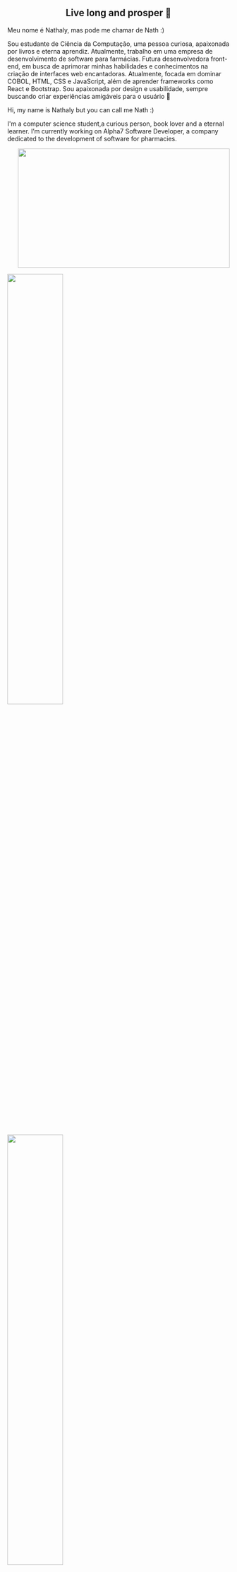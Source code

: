 <p align="center">
<h2 align="center">Live long and prosper 🖖</h2>
 
 <p>
   Meu nome é Nathaly, mas pode me chamar de Nath :)
 
 Sou estudante de Ciência da Computação, uma pessoa curiosa, apaixonada por livros e eterna aprendiz. Atualmente, trabalho em uma empresa de desenvolvimento de software para farmácias.
Futura desenvolvedora front-end, em busca de aprimorar minhas habilidades e conhecimentos na criação de interfaces web encantadoras. Atualmente, focada em dominar COBOL, HTML, CSS e JavaScript, além de aprender frameworks como React e Bootstrap. Sou apaixonada por design e usabilidade, sempre buscando criar experiências amigáveis para o usuário 🥰
 
 Hi, my name is Nathaly but you can call me Nath :)
 
 I'm a computer science student,a curious person, book lover and a eternal learner. I’m currently working on Alpha7 Software Developer, a company dedicated to the development of software for pharmacies.
 </p> 
 
<p align="right">

<img src="https://i.imgur.com/VUBtXys.gif" width="480" height="270" frameBorder="0" class="giphy-embed" allowFullScreen/>



<div>
<a href="https://github.com/NathalyCristinaS">
<img width="50%" src="https://github-readme-stats.vercel.app/api/top-langs/?username=NathalyCristinaS&layout=compact&langs_count=7&theme=tokyonight"/>
<img width="50%" src="https://github-readme-stats.vercel.app/api?username=NathalyCristinaS&show_icons=true&theme=tokyonight&include_all_commits=true&count_private=true"/>
</div>

 
